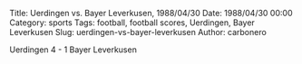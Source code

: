 Title: Uerdingen vs. Bayer Leverkusen, 1988/04/30
Date: 1988/04/30 00:00
Category: sports
Tags: football, football scores, Uerdingen, Bayer Leverkusen
Slug: uerdingen-vs-bayer-leverkusen
Author: carbonero


Uerdingen 4 - 1 Bayer Leverkusen
